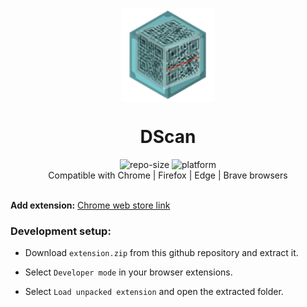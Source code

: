 <p align="center">
    <img align="center" src="/static/assets/logo.png" width="150" height"400"></img>
</p>

<h1 align="center">DScan</h1>

<div align="center">
    <img src="https://img.shields.io/github/repo-size/akhileshthite/dscan" alt="repo-size">
    <img src="https://img.shields.io/badge/Extension-DScan-color=1FC71F.svg" alt="platform">
</div>

<div align="center">
    Compatible with Chrome | Firefox | Edge | Brave browsers
</div><br>

**Add extension:** [Chrome web store link](https://chrome.google.com/webstore/detail/dscan-decentralized-qr-co/idpfgkgogjjgklefnkjdpghkifbjenap)


### Development setup:

* Download `extension.zip` from this github repository and extract it.

* Select `Developer mode` in your browser extensions.

* Select `Load unpacked extension` and open the extracted folder.
